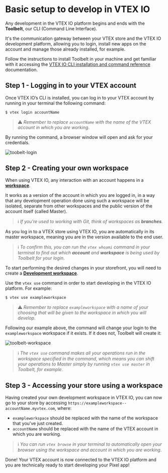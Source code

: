 # Basic setup to develop in VTEX IO

Any development in the VTEX IO platform begins and ends with the **Toolbelt**, our CLI (Command Line Interface). 

It's the communication gateway between your VTEX store and the VTEX IO development platform, allowing you to login, install new apps on the account and manage those already installed, for example.

Follow the instructions to install Toolbelt in your machine and get familiar with it accessing the [VTEX IO CLI installation and command reference](https://vtex.io/docs/recipes/development/vtex-io-cli-installation-and-command-reference/) documentation.

## Step 1 - Logging in to your VTEX account

Once VTEX IO’s CLI is installed, you can log in to your VTEX account by running in your terminal the following command:

```sh
$ vtex login accountName
```
> ⚠️ *Remember to replace `accountName` with the name of the VTEX account in which you are working*.

By running the command, a browser window will open and ask for your credentials.

![toobelt-login](https://user-images.githubusercontent.com/52087100/97626236-500caa80-1a08-11eb-9abb-7e03e7fe609c.png)

## Step 2 - Creating your own workspace

When using VTEX IO, any interaction with an account happens in a [**workspace**](https://vtex.io/docs/concepts/workspace/). 

It works as a version of the account in which you are logged in, in a way that any development operation done using such a workspace will be isolated, separate from other workspaces and the public version of the account itself (called Master). 

> ℹ️ *If you're used to working with Git, think of workspaces as **branches**.*

As you log in to a VTEX store using VTEX IO, you are automatically in its master workspace, meaning you are in the version available to the end user.

> ℹ️ *To confirm this, you can run the `vtex whoami` command in your terminal to find out which **account** and **workspace** is being used by Toolbelt for your login*.

To start performing the desired changes in your storefront, you will need to create a [**Development workspace**](https://vtex.io/docs/recipes/development/creating-a-development-workspace/). 

Use the `vtex use` command in order to start developing in the VTEX IO platform. For example:

```sh
$ vtex use exampleworkspace
```

> ⚠️ *Remember to replace `exampleworkspace`  with a name of your choosing that will be given to the workspace in which you will develop*.

Following our example above, the command will change your login to the  `exampleworkspace` workspace if it exists. If it does not, Toolbelt will create it: 

![toolbelt-workspace](https://user-images.githubusercontent.com/52087100/97626248-5438c800-1a08-11eb-9f0d-76753ef5c39a.png)

> ℹ️ *The `vtex use` command makes all your operations run in the workspace specified in the command, which means you can shift your operations to Master simply by running `vtex use master` in Toolbelt, for example*.

## Step 3 - Accessing your store using a workspace

Having created your own development workspace in VTEX IO, you can now go to your store by accessing `https://exampleworkspace--accountName.myvtex.com`, where:

- `exampleworkspace` should be replaced with the name of the workspace that you've just created. 
- `accountName` should be replaced with the name of the VTEX account in which you are working.

> ℹ️ *You can run `vtex browse` in your terminal to automatically open your browser using the workspace and account in which you are working*.

Done! Your VTEX account is now connected to the VTEX IO platform and you are technically ready to start developing your Pixel app!


